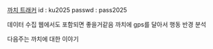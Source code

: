 [까치 트래커](https://wi-tracker.com/bbs/login.php)
id : ku2025
passwd : pass2025

데이터 수집 웹에서도 포함되면 좋을거같음 
까치에 gps를 달아서 행동 반경 분석 

다음주는 까치에 대한 이야기 

